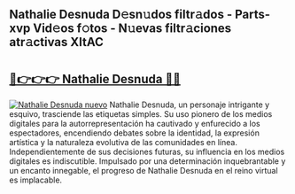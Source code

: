 ## Nathalie Desnuda D𝚎sn𝚞dos filtr𝚊dos - Parts-xvp Vid𝚎os f𝚘tos - N𝚞evas filtr𝚊ciones atr𝚊ctivas XItAC

# <h2><a href="http://mb35dj6.tromn.icu/?c=Nathalie+Desnuda">🔗👉👉👉 Nathalie Desnuda 🔗🔗</a></h2>

[![Nathalie Desnuda nuevo](https://i.imgur.com/pEAQMta.gif)](http://mb35dj6.tromn.icu/?c=Nathalie+Desnuda)
Nathalie Desnuda, un personaje intrigante y esquivo, trasciende las etiquetas simples. Su uso pionero de los medios digitales para la autorrepresentación ha cautivado y enfurecido a los espectadores, encendiendo debates sobre la identidad, la expresión artística y la naturaleza evolutiva de las comunidades en línea. Independientemente de sus decisiones futuras, su influencia en los medios digitales es indiscutible. Impulsado por una determinación inquebrantable y un encanto innegable, el progreso de Nathalie Desnuda en el reino virtual es implacable.
